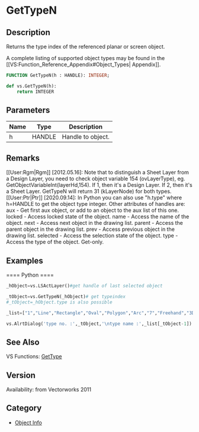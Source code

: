 # GetTypeN

## Description
Returns the type index of the referenced planar or screen object.

A complete listing of supported object types may be found in the [[VS:Function_Reference_Appendix#Object_Types| Appendix]].

```pascal
FUNCTION GetTypeN(h : HANDLE): INTEGER;
```

```python
def vs.GetTypeN(h):
    return INTEGER
```

## Parameters
|Name|Type|Description|
|---|---|---|
|h|HANDLE|Handle to object.|

## Remarks
[[User:Rgm|Rgm]] [2012.05.16]: Note that to distinguish a Sheet Layer from a Design Layer, you need to check object variable 154 (ovLayerType), eg. GetObjectVariableInt(layerHd,154). If 1, then it's a Design Layer. If 2, then it's a Sheet Layer. GetTypeN will return 31 (kLayerNode) for both types.
[[User:Ptr|Ptr]] [2020.09.14]: In Python you can also use "h.type" where h=HANDLE to get the object type integer. Other attributes of handles are:
<lineList indent = 1>
<line>aux - Get first aux object, or add to an object to the aux list of this one.</line>
<line>locked - Access locked state of the object.</line>
<line>name - Access the name of the object.</line>
<line>next - Access next object in the drawing list.</line>
<line>parent - Access the parent object in the drawing list.</line>
<line>prev - Access previous object in the drawing list.</line>
<line>selected - Access the selection state of the object.</line>
<line>type - Access the type of the object. Get-only.</line>
</linelist>

## Examples
==== Python ====
```python
_hObject=vs.LSActLayer()#get handle of last selected object

_tObject=vs.GetTypeN(_hObject)# get typeindex
#_tObject=_hObject.type is also possible

_list=["1","Line","Rectangle","Oval","Polygon","Arc","7","Freehand","3D Locus","Text","Group","12","Rounded rectangle","Bitmap Image","Symbol in document","Symbol definition","2D Locus","Worksheet","19","20","Polyline","PICT Image","23","Extrude","3D Polygon","26","27","28","Layer Link","30","Layer","32","33","Sweep	","35","36","37","Multiple extrude","39","Mesh","Mesh vertex","42","43","44","45","46","Record Definition (Format)","Record","Document script (1)","50","Script palette (1)","52","53","54","55","Worksheet container","57","58","59","60","61","62","Dimension","64","65","Hatch definition (1)","67","Wall","69","70","Column, Floor, Roof Face","72","73","74","75","76","77","78","79","80","Light","Roof edge","Roof object","CSG Solid (Addition,Subtraction)","85","Plug-in object","Roof element","88","Round walls","90","91","Symbol folder","Texture","Class definition (1)","Solid (Cone, Sphere, ...)","96","Texture Definition(Material)","98","99","100","101","102","103","104","105","106","107","108","109","110","NURBS Curve","112","NURBS Surface","114","115","116","117","118","Image Fill Definition (1)","Gradient Fill Definition (1)","Fill Space (1)","ViewPort"]

vs.AlrtDialog('type no. :',_tObject,'\ntype name :',_list[_tObject-1]) # show type index and type name of selected object in an dialog
```

## See Also
VS Functions:
[GetType](GetType.md)

## Version
Availability: from Vectorworks 2011

## Category
* [Object Info](../Categories/Object%20Info.md)
